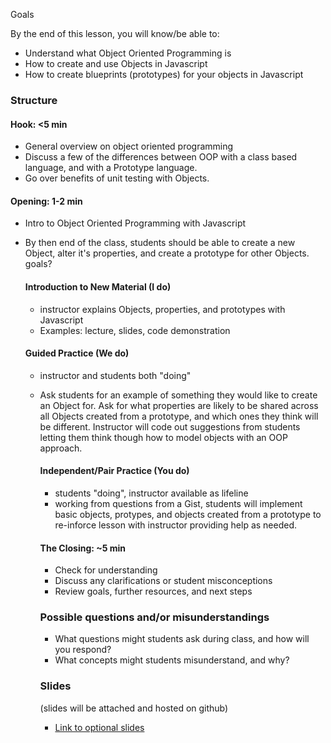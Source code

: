 
Goals

By the end of this lesson, you will know/be able to:

* Understand what Object Oriented Programming is
* How to create and use Objects in Javascript
* How to create blueprints (prototypes) for your objects in Javascript

### Structure

#### Hook: <5 min
* General overview on object oriented programming
* Discuss a few of the differences between OOP with a class based language, and
  with a Prototype language.
* Go over benefits of unit testing with Objects.

#### Opening: 1-2 min

* Intro to Object Oriented Programming with Javascript
* By then end of the class, students should be able to create a new Object,
  alter it's properties, and create a prototype for other Objects.
  goals?

  #### Introduction to New Material (I do)

  * instructor explains Objects, properties, and prototypes with Javascript
  * Examples: lecture, slides, code demonstration

  #### Guided Practice (We do)

  * instructor and students both "doing"
  * Ask students for an example of something they would like to create an Object
    for.  Ask for what properties are likely to be shared across all Objects
    created from a prototype, and which ones they think will be different.
    Instructor will code out suggestions from students letting them think though
    how to model objects with an OOP approach.

    #### Independent/Pair Practice (You do)

    * students "doing", instructor available as lifeline
    * working from questions from a Gist, students will implement basic objects,
      protypes, and objects created from a prototype to re-inforce lesson with
      instructor providing help as needed.

    #### The Closing: ~5 min

    * Check for understanding
    * Discuss any clarifications or student misconceptions
    * Review goals, further resources, and next steps

    ### Possible questions and/or misunderstandings

    * What questions might students ask during class, and how will you respond? 
    * What concepts might students misunderstand, and why? 

    ### Slides

    (slides will be attached and hosted on github)
    * [Link to optional slides]()

